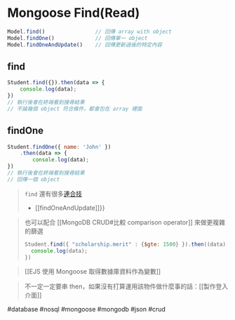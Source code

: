 # Mongoose Find(Read)
```js
Model.find()				// 回傳 array with object
Model.findOne()				// 回傳單一 object
Model.findOneAndUpdate()	// 回傳更新過後的特定內容
```
## find
```js
Student.find({}).then(data => {
	console.log(data);
})
// 執行後會在終端看到搜尋結果
// 不論幾個 object 符合條件，都會包在 array 裡面
```
## findOne
```js
Student.findOne({ name: 'John' })
	.then(data => {
		console.log(data);
})
// 執行後會在終端看到搜尋結果
// 回傳一個 object
```
> `find` 還有很多[連合技](https://mongoosejs.com/docs/api/model.html)
> - [[findOneAndUpdate]]}}


> 也可以配合 [[MongoDB CRUD#比較 comparison operator]] 來做更複雜的篩選
> ```js
> Student.find({ "scholarship.merit" : {$gte: 1500} }).then((data) => {
> 	console.log(data);
> })
> ```

>[[EJS 使用 Mongoose 取得數據庫資料作為變數]]

> 不一定一定要串 then，如果沒有打算運用該物件做什麼事的話：[[製作登入介面]]

#database #nosql #mongoose #mongodb #json #crud 